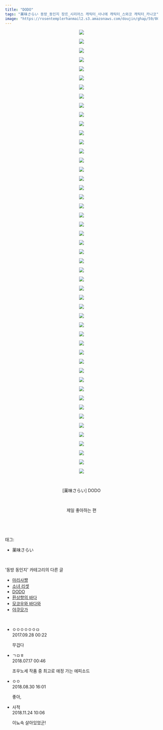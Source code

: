 ```yaml
---
title: "DODO"
tags: "薬味さらい 동방_동인지 장르_시리어스 캐릭터_사나에 캐릭터_스와코 캐릭터_카나코"
image: "https://rosentemplerhanmail2.s3.amazonaws.com/doujin/ghap/59/001.jpg"
---
```

<div class="article">
<p style="text-align: center; clear: none; float: none;"><img src="{{ site.imgserver12 }}/ghap/59/001.jpg"/></p>
<p style="text-align: center; clear: none; float: none;"><img src="{{ site.imgserver12 }}/ghap/59/002.jpg"/></p>
<p style="text-align: center; clear: none; float: none;"><img src="{{ site.imgserver12 }}/ghap/59/003.jpg"/></p>
<p style="text-align: center; clear: none; float: none;"><img src="{{ site.imgserver12 }}/ghap/59/004.jpg"/></p>
<p style="text-align: center; clear: none; float: none;"><img src="{{ site.imgserver12 }}/ghap/59/005.jpg"/></p>
<p style="text-align: center; clear: none; float: none;"><img src="{{ site.imgserver12 }}/ghap/59/006.jpg"/></p>
<p style="text-align: center; clear: none; float: none;"><img src="{{ site.imgserver12 }}/ghap/59/007.jpg"/></p>
<p style="text-align: center; clear: none; float: none;"><img src="{{ site.imgserver12 }}/ghap/59/008.jpg"/></p>
<p style="text-align: center; clear: none; float: none;"><img src="{{ site.imgserver12 }}/ghap/59/009.jpg"/></p>
<p style="text-align: center; clear: none; float: none;"><img src="{{ site.imgserver12 }}/ghap/59/010.jpg"/></p>
<p style="text-align: center; clear: none; float: none;"><img src="{{ site.imgserver12 }}/ghap/59/011.jpg"/></p>
<p style="text-align: center; clear: none; float: none;"><img src="{{ site.imgserver12 }}/ghap/59/012.jpg"/></p>
<p style="text-align: center; clear: none; float: none;"><img src="{{ site.imgserver12 }}/ghap/59/013.jpg"/></p>
<p style="text-align: center; clear: none; float: none;"><img src="{{ site.imgserver12 }}/ghap/59/014.jpg"/></p>
<p style="text-align: center; clear: none; float: none;"><img src="{{ site.imgserver12 }}/ghap/59/015.jpg"/></p>
<p style="text-align: center; clear: none; float: none;"><img src="{{ site.imgserver12 }}/ghap/59/016.jpg"/></p>
<p style="text-align: center; clear: none; float: none;"><img src="{{ site.imgserver12 }}/ghap/59/017.jpg"/></p>
<p style="text-align: center; clear: none; float: none;"><img src="{{ site.imgserver12 }}/ghap/59/018.jpg"/></p>
<p style="text-align: center; clear: none; float: none;"><img src="{{ site.imgserver12 }}/ghap/59/019.jpg"/></p>
<p style="text-align: center; clear: none; float: none;"><img src="{{ site.imgserver12 }}/ghap/59/020.jpg"/></p>
<p style="text-align: center; clear: none; float: none;"><img src="{{ site.imgserver12 }}/ghap/59/021.jpg"/></p>
<p style="text-align: center; clear: none; float: none;"><img src="{{ site.imgserver12 }}/ghap/59/022.jpg"/></p>
<p style="text-align: center; clear: none; float: none;"><img src="{{ site.imgserver12 }}/ghap/59/023.jpg"/></p>
<p style="text-align: center; clear: none; float: none;"><img src="{{ site.imgserver12 }}/ghap/59/024.jpg"/></p>
<p style="text-align: center; clear: none; float: none;"><img src="{{ site.imgserver12 }}/ghap/59/025.jpg"/></p>
<p style="text-align: center; clear: none; float: none;"><img src="{{ site.imgserver12 }}/ghap/59/026.jpg"/></p>
<p style="text-align: center; clear: none; float: none;"><img src="{{ site.imgserver12 }}/ghap/59/027.jpg"/></p>
<p style="text-align: center; clear: none; float: none;"><img src="{{ site.imgserver12 }}/ghap/59/028.jpg"/></p>
<p style="text-align: center; clear: none; float: none;"><img src="{{ site.imgserver12 }}/ghap/59/029.jpg"/></p>
<p style="text-align: center; clear: none; float: none;"><img src="{{ site.imgserver12 }}/ghap/59/030.jpg"/></p>
<p style="text-align: center; clear: none; float: none;"><img src="{{ site.imgserver12 }}/ghap/59/031.jpg"/></p>
<p style="text-align: center; clear: none; float: none;"><img src="{{ site.imgserver12 }}/ghap/59/032.jpg"/></p>
<p style="text-align: center; clear: none; float: none;"><img src="{{ site.imgserver12 }}/ghap/59/033.jpg"/></p>
<p style="text-align: center; clear: none; float: none;"><img src="{{ site.imgserver12 }}/ghap/59/034.jpg"/></p>
<p style="text-align: center; clear: none; float: none;"><img src="{{ site.imgserver12 }}/ghap/59/035.jpg"/></p>
<p style="text-align: center; clear: none; float: none;"><img src="{{ site.imgserver12 }}/ghap/59/036.jpg"/></p>
<p style="text-align: center; clear: none; float: none;"><img src="{{ site.imgserver12 }}/ghap/59/037.jpg"/></p>
<p style="text-align: center; clear: none; float: none;"><img src="{{ site.imgserver12 }}/ghap/59/038.jpg"/></p>
<p style="text-align: center; clear: none; float: none;"><img src="{{ site.imgserver12 }}/ghap/59/039.jpg"/></p>
<p style="text-align: center; clear: none; float: none;"><img src="{{ site.imgserver12 }}/ghap/59/040.jpg"/></p>
<p style="text-align: center; clear: none; float: none;"><img src="{{ site.imgserver12 }}/ghap/59/041.jpg"/></p>
<p style="text-align: center; clear: none; float: none;"><img src="{{ site.imgserver12 }}/ghap/59/042.jpg"/></p>
<p style="text-align: center; clear: none; float: none;"><img src="{{ site.imgserver12 }}/ghap/59/043.jpg"/></p>
<p style="text-align: center; clear: none; float: none;"><img src="{{ site.imgserver12 }}/ghap/59/044.jpg"/></p>
<p style="text-align: center; clear: none; float: none;"><img src="{{ site.imgserver12 }}/ghap/59/045.jpg"/></p>
<p style="text-align: center; clear: none; float: none;"><img src="{{ site.imgserver12 }}/ghap/59/046.jpg"/></p>
<p style="text-align: center; clear: none; float: none;"><img src="{{ site.imgserver12 }}/ghap/59/047.jpg"/></p>
<p style="text-align: center; clear: none; float: none;"><img src="{{ site.imgserver12 }}/ghap/59/048.jpg"/></p>
<p style="text-align: center; clear: none; float: none;"><img src="{{ site.imgserver12 }}/ghap/59/049.jpg"/></p>
<p style="text-align: center; clear: none; float: none;"><br/></p>
<p style="text-align: center; clear: none; float: none;">[薬味さらい] DODO</p>
<p style="text-align: center; clear: none; float: none;"><br/></p>
<p style="text-align: center; clear: none; float: none;">제일 좋아하는 편</p>
<p><br/></p>
</div><br/>
<div class="tagTrail">
<p>태그: </p>
<ul>
<li>薬味さらい</li>
</ul>
</div><br/>
<div class="another">
<p>'동방 동인지' 카테고리의 다른 글</p>
<ul>
<li><a href="/ghap_61">마리사쨩</a></li>
<li><a href="/ghap_60">소녀 리셋</a></li>
<li><a href="/ghap_59">DODO</a></li>
<li><a href="/ghap_58">환상향의 바다</a></li>
<li><a href="/ghap_56">모코우와 바다와</a></li>
<li><a href="/ghap_55">야쿠모가</a></li>
</ul>
</div><br/>
<div class="cb_module cb_fluid">
<div class="cb_wrt cb_profile">
<div class="comment">
<ul>
<li class="cb_thumb_off" id="comment15092039">
<div class="cb_comment_area">
<div class="cb_info_area">
<div class="cb_section">
<span class="cb_nick_name">ㅇㅇㅇㅇㅇㅇㅁ</span>
</div>
<div class="cb_section">
<span class="cb_date">2017.09.28 00:22 </span>
</div>
</div>
<div class="cb_dsc_comment">
<p class="cb_dsc">
											무겁다
										</p>
</div>
</div></li>
<li class="cb_thumb_off" id="comment15288233">
<div class="cb_comment_area">
<div class="cb_info_area">
<div class="cb_section">
<span class="cb_nick_name">ㄱㅁㅎ</span>
</div>
<div class="cb_section">
<span class="cb_date">2018.07.17 00:46 </span>
</div>
</div>
<div class="cb_dsc_comment">
<p class="cb_dsc">
											조우노세 작품 중 최고로 애정 가는 에피소드
										</p>
</div>
</div></li>
<li class="cb_thumb_off" id="comment15321501">
<div class="cb_comment_area">
<div class="cb_info_area">
<div class="cb_section">
<span class="cb_nick_name">ㅇㅇ</span>
</div>
<div class="cb_section">
<span class="cb_date">2018.08.30 16:01 </span>
</div>
</div>
<div class="cb_dsc_comment">
<p class="cb_dsc">
											좋아,
										</p>
</div>
</div></li>
<li class="cb_thumb_off" id="comment15377740">
<div class="cb_comment_area">
<div class="cb_info_area">
<div class="cb_section">
<span class="cb_nick_name">사적</span>
</div>
<div class="cb_section">
<span class="cb_date">2018.11.24 10:06 </span>
</div>
</div>
<div class="cb_dsc_comment">
<p class="cb_dsc">
											이뇨속 살아있었군!
										</p>
</div>
</div></li>
</ul>
</div>
</div><!-- commentList close -->
</div><br/>
